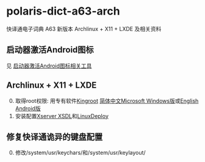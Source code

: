 # polaris-dict-a63-arch
快译通电子词典 A63 新版本 Archlinux + X11 + LXDE 及相关资料

## 启动器激活Android图标

见 [启动器激活Android图标相关工具](启动器激活Android图标相关工具/README.md)

## Archlinux + X11 + LXDE

0. 取得root权限: 用专有软件[Kingroot](https://kingroot.net) [简体中文Microsoft Windows版](http://king.myapp.com/myapp/kdown/img/KingRootSetup_v3.4.0.1142_105002.exe)或[English Android版](http://king.myapp.com/myapp/kdown/img/NewKingrootV5.3.7_C197_B451_en_release_2018_06_19_20180620180829_105203.apk)
0. 安装配置[Xserver XSDL](https://sourceforge.net/projects/libsdl-android/files/apk/XServer-XSDL/XServer-XSDL-1.11.40.apk/download)和[LinuxDeploy](https://github.com/meefik/linuxdeploy/releases/download/2.3.1/linuxdeploy-2.3.1-247.apk)

## 修复快译通诡异的键盘配置

0. 修改/system/usr/keychars/和/system/usr/keylayout/
